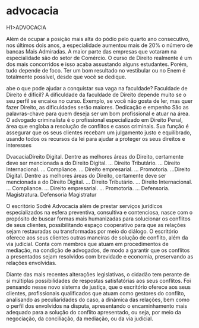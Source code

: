 # advocacia
H1>ADVOCACIA</H1>
<p>Além de ocupar a posição mais alta do pódio pelo quarto ano consecutivo, nos últimos dois anos, a especialidade aumentou mais de 
    20% o número de bancas Mais Admiradas. A maior parte das empresas que votaram na especialidade são do setor de Comércio.
    O curso de Direito realmente é um dos mais concorridos e isso acaba assustando alguns estudantes.
    Porém, tudo depende de foco. Ter um bom resultado no vestibular ou no Enem é totalmente possível, desde que você se dedique.
    </p>

   <p>abe o que pode ajudar a conquistar sua vaga na faculdade?
    Faculdade de Direito é difícil? A dificuldade da faculdade de Direito depende muito se o seu perfil
     se encaixa no curso. Exemplo, se você não gosta de ler, mas quer fazer Direito, as dificuldades serão maiores. Dedicação e empenho
      São as palavras-chave para quem deseja ser um bom profissional e atuar na área.
    O advogado criminalista é o profissional especializado em Direito Penal, área que engloba a resolução de conflitos e casos criminais. 
    Sua função é assegurar que os seus clientes recebam um julgamento justo e equilibrado, usando todos os recursos da lei
     para ajudar a proteger os seus direitos e interesses
    </p>
  <p>DvacaciaDireito Digital. Dentre as melhores áreas do Direito, certamente deve ser mencionada a do Direito Digital. ...
    Direito Tributário. ...
    Direito Internacional. ...
    Compliance. ...
    Direito empresarial. ...
    Promotoria. ...Direito Digital. Dentre as melhores áreas do Direito, certamente deve ser mencionada a do Direito Digital. ...
    Direito Tributário. ...
    Direito Internacional. ...
    Compliance. ...
    Direito empresarial. ...
    Promotoria. ...
    Defensoria. 
    Magistratura.
    Defensoria
    Magistratur</p> 

O escritório Sodré Advocacia além de prestar serviços jurídicos especializados na esfera preventiva, 
consultiva e contenciosa, nasce com o propósito de buscar formas mais humanizadas para solucionar os conflitos de seus clientes, 
possibilitando espaço cooperativo para que as relações sejam restauradas ou transformadas por meio do diálogo.
O escritório oferece aos seus clientes outras maneiras de solução de conflito, além da via judicial.
 Conta com membros que atuam em procedimentos de mediação, na condição de advogados, de modo a garantir que os conflitos a
 presentados sejam resolvidos com brevidade e economia, preservando as relações envolvidas.

Diante das mais recentes alterações legislativas, o cidadão tem perante de si múltiplas possibilidades 
de respostas satisfatórias aos seus conflitos. Foi pensando nesse novo sistema de justiça, que o escritório oferece
 aos seus clientes, profissionais qualificados que atuam como gestores do conflito, analisando as peculiaridades do 
 caso, a dinâmica das relações, bem como o perfil dos envolvidos na disputa, apresentando o encaminhamento mais adequado 
 para a solução do conflito apresentado, ou seja, por meio da negociação, da conciliação, da mediação, ou da via judicial.